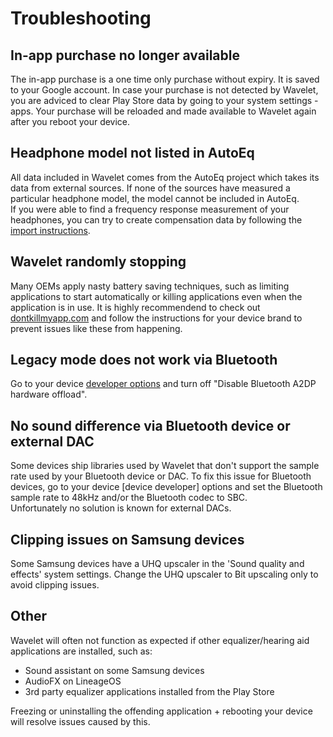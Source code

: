 # Troubleshooting

## In-app purchase no longer available
The in-app purchase is a one time only purchase without expiry. It is saved to your Google account. In case your purchase is not detected by Wavelet, you are adviced to clear Play Store data by going to your system settings - apps. Your purchase will be reloaded and made available to Wavelet again after you reboot your device.


## Headphone model not listed in AutoEq
All data included in Wavelet comes from the AutoEq project which takes its data from external sources. If none of the sources have measured a particular headphone model, the model cannot be included in AutoEq.  
If you were able to find a frequency response measurement of your headphones, you can try to create compensation data by following the [import instructions].


## Wavelet randomly stopping
Many OEMs apply nasty battery saving techniques, such as limiting applications to start automatically or killing applications even when the application is in use. It is highly recommendend to check out [dontkillmyapp.com] and follow the instructions for your device brand to prevent issues like these from happening.


## Legacy mode does not work via Bluetooth
Go to your device [developer options] and turn off "Disable Bluetooth A2DP hardware offload".


## No sound difference via Bluetooth device or external DAC
Some devices ship libraries used by Wavelet that don't support the sample rate used by your Bluetooth device or DAC. To fix this issue for Bluetooth devices, go to your device [device developer] options and set the Bluetooth sample rate to 48kHz and/or the Bluetooth codec to SBC.  
Unfortunately no solution is known for external DACs.


## Clipping issues on Samsung devices
Some Samsung devices have a UHQ upscaler in the 'Sound quality and effects' system settings. Change the UHQ upscaler to Bit upscaling only to avoid clipping issues.


## Other
Wavelet will often not function as expected if other equalizer/hearing aid applications are installed, such as:
- Sound assistant on some Samsung devices
- AudioFX on LineageOS
- 3rd party equalizer applications installed from the Play Store

Freezing or uninstalling the offending application + rebooting your device will resolve issues caused by this.

[import instructions]: /Wavelet/Import
[developer options]: https://developer.android.com/studio/debug/dev-options.html#enable
[dontkillmyapp.com]: https://dontkillmyapp.com/